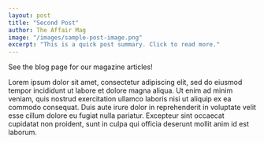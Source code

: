 ```yaml
---
layout: post
title: "Second Post"
author: The Affair Mag
image: "/images/sample-post-image.png"
excerpt: "This is a quick post summary. Click to read more."
---
```


See the blog page for our magazine articles!

Lorem ipsum dolor sit amet, consectetur adipiscing elit, sed do eiusmod tempor incididunt ut labore et dolore magna aliqua. Ut enim ad minim veniam, quis nostrud exercitation ullamco laboris nisi ut aliquip ex ea commodo consequat. Duis aute irure dolor in reprehenderit in voluptate velit esse cillum dolore eu fugiat nulla pariatur. Excepteur sint occaecat cupidatat non proident, sunt in culpa qui officia deserunt mollit anim id est laborum.